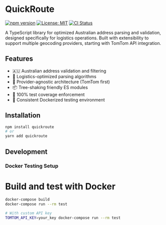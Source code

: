 # QuickRoute

[![npm version](https://img.shields.io/npm/v/quickroute)](https://www.npmjs.com/package/quickroute)
[![License: MIT](https://img.shields.io/badge/License-MIT-yellow.svg)](https://opensource.org/licenses/MIT)
[![CI Status](https://github.com/quickroute/geocoding-library/actions/workflows/ci.yml/badge.svg)](https://github.com/quickroute/geocoding-library/actions)

A TypeScript library for optimized Australian address parsing and validation, designed specifically for logistics operations. Built with extensibility to support multiple geocoding providers, starting with TomTom API integration.

## Features

- 🇦🇺 Australian address validation and filtering
- 🚚 Logistics-optimized parsing algorithms
- 🔄 Provider-agnostic architecture (TomTom first)
- 📦 Tree-shaking friendly ES modules
- 🧪 100% test coverage enforcement
- 🐳 Consistent Dockerized testing environment

## Installation

```bash
npm install quickroute
# or
yarn add quickroute
```

## Development

### Docker Testing Setup
# Build and test with Docker
```bash
docker-compose build
docker-compose run --rm test

# With custom API key
TOMTOM_API_KEY=your_key docker-compose run --rm test
```